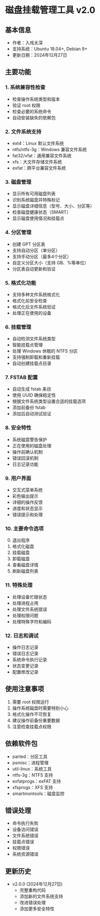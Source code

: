 # 磁盘挂载管理工具 v2.0

## 基本信息
- 作者：入戏太深
- 支持系统：Ubuntu 18.04+, Debian 9+
- 更新日期：2024年12月27日

## 主要功能

### 1. 系统兼容性检查
- 检查操作系统类型和版本
- 验证 root 权限
- 检查必要的系统命令
- 自动安装缺失的依赖包

### 2. 文件系统支持
- ext4：Linux 默认文件系统
- ntfs/ntfs-3g：Windows 兼容文件系统
- fat32/vfat：通用兼容文件系统
- xfs：大文件存储文件系统
- exfat：跨平台兼容文件系统

### 3. 磁盘管理
- 显示所有可用磁盘列表
- 识别系统磁盘并特殊标记
- 显示磁盘详细信息（型号、大小、分区等）
- 检查磁盘健康状态（SMART）
- 显示磁盘使用情况和挂载点

### 4. 分区管理
- 创建 GPT 分区表
- 支持自动分区（单分区）
- 支持手动分区（最多4个分区）
- 自定义分区大小（支持 GB、%等单位）
- 分区表自动更新和验证

### 5. 格式化功能
- 支持多种文件系统格式化
- 格式化前安全检查
- 格式化后文件系统验证
- 处理正在使用的设备

### 6. 挂载管理
- 自动检测文件系统类型
- 智能挂载点管理
- 处理 Windows 休眠的 NTFS 分区
- 支持强制卸载和重新挂载
- 自动创建挂载点目录

### 7. FSTAB 配置
- 自动生成 fstab 条目
- 使用 UUID 确保稳定性
- 根据文件系统类型设置合适的挂载选项
- 添加前备份 fstab
- 添加后自动测试验证

### 8. 安全特性
- 系统磁盘警告保护
- 正在使用的磁盘处理
- 操作前确认机制
- 错误回滚机制
- 日志记录功能

### 9. 用户界面
- 交互式菜单系统
- 彩色输出提示
- 详细的操作反馈
- 进度和状态显示
- 错误提示和处理

### 10. 主要命令选项
0. 退出程序
1. 格式化磁盘
2. 挂载磁盘
3. 卸载磁盘
4. 查看磁盘详情
5. 刷新磁盘列表

### 11. 特殊处理
- 处理设备忙碌状态
- 处理进程占用
- 处理文件系统错误
- 处理权限问题
- 处理特殊字符和编码

### 12. 日志和调试
- 操作日志记录
- 错误日志记录
- 系统命令执行记录
- 状态变更记录
- 配置修改记录

## 使用注意事项
1. 需要 root 权限运行
2. 操作系统磁盘时需要特别小心
3. 格式化操作不可恢复
4. 建议操作前备份重要数据
5. 注意检查挂载点权限

## 依赖软件包
- parted：分区工具
- psmisc：进程管理
- util-linux：系统工具
- ntfs-3g：NTFS 支持
- exfatprogs：exFAT 支持
- xfsprogs：XFS 支持
- smartmontools：磁盘监控

## 错误处理
- 命令执行失败
- 设备访问错误
- 文件系统错误
- 挂载点错误
- 权限错误
- 系统资源错误

## 更新历史
- v2.0.0 (2024年12月27日)
  * 完整重构代码
  * 添加新的文件系统支持
  * 改进错误处理
  * 添加更多安全特性
		